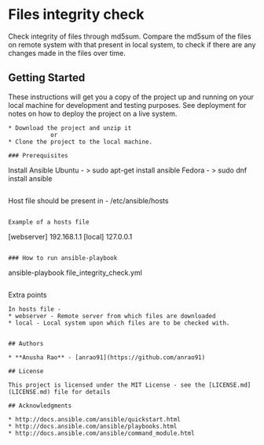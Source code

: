 # Files integrity check

Check integrity of files through md5sum. 
Compare the md5sum of the files on remote system with that present in local system,
to check if there are any changes made in the files over time.

## Getting Started

These instructions will get you a copy of the project up and running on your local machine for development and testing purposes. See deployment for notes on how to deploy the project on a live system.
```
* Download the project and unzip it
			or
* Clone the project to the local machine.

### Prerequisites

```
Install Ansible
	Ubuntu - > sudo apt-get install ansible
	Fedora - > sudo dnf install ansible
```

```
Host file should be present in - /etc/ansible/hosts
```

Example of a hosts file

```

[webserver]
192.168.1.1
[local]
127.0.0.1

```

### How to run ansible-playbook

```
ansible-playbook file_integrity_check.yml
```
```
Extra points
```
In hosts file - 
* webserver - Remote server from which files are downloaded
* local - Local system upon which files are to be checked with.


## Authors

* **Anusha Rao** - [anrao91](https://github.com/anrao91)

## License

This project is licensed under the MIT License - see the [LICENSE.md](LICENSE.md) file for details

## Acknowledgments

* http://docs.ansible.com/ansible/quickstart.html
* http://docs.ansible.com/ansible/playbooks.html
* http://docs.ansible.com/ansible/command_module.html

